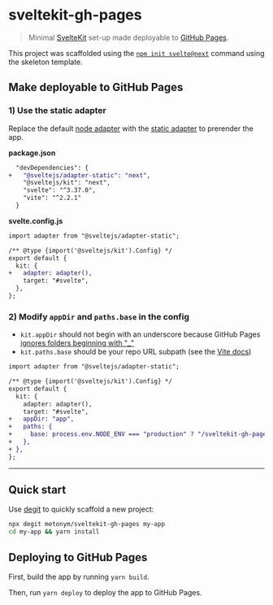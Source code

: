# sveltekit-gh-pages

> Minimal [SvelteKit](https://kit.svelte.dev/) set-up made deployable to [GitHub Pages](https://metonym.github.io/sveltekit-gh-pages/).

This project was scaffolded using the [`npm init svelte@next`](https://kit.svelte.dev/docs#introduction-getting-started) command using the skeleton template.

## Make deployable to GitHub Pages

### 1) Use the static adapter

Replace the default [node adapter](https://github.com/sveltejs/kit/tree/master/packages/adapter-node) with the [static adapter](https://github.com/sveltejs/kit/tree/master/packages/adapter-static) to prerender the app.

**package.json**

```diff
  "devDependencies": {
+   "@sveltejs/adapter-static": "next",
    "@sveltejs/kit": "next",
    "svelte": "^3.37.0",
    "vite": "^2.2.1"
  }
```

**svelte.config.js**

```diff
import adapter from "@sveltejs/adapter-static";

/** @type {import('@sveltejs/kit').Config} */
export default {
  kit: {
+   adapter: adapter(),
    target: "#svelte",
  },
};

```

### 2) Modify `appDir` and `paths.base` in the config

- `kit.appDir` should not begin with an underscore because GitHub Pages [ignores folders beginning with "\_"](https://github.blog/2009-12-29-bypassing-jekyll-on-github-pages/)
- `kit.paths.base` should be your repo URL subpath (see the [Vite docs](https://vitejs.dev/guide/static-deploy.html#github-pages))

```diff
import adapter from "@sveltejs/adapter-static";

/** @type {import('@sveltejs/kit').Config} */
export default {
  kit: {
    adapter: adapter(),
    target: "#svelte",
+   appDir: "app",
+   paths: {
+     base: process.env.NODE_ENV === "production" ? "/sveltekit-gh-pages/" : "",
+   },
+ },
};

```

---

## Quick start

Use [degit](https://github.com/Rich-Harris/degit) to quickly scaffold a new project:

```sh
npx degit metonym/sveltekit-gh-pages my-app
cd my-app && yarn install
```

## Deploying to GitHub Pages

First, build the app by running `yarn build`.

Then, run `yarn deploy` to deploy the app to GitHub Pages.
